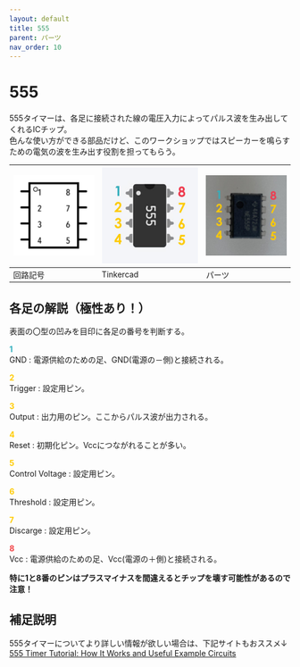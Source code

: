 ```yaml
---
layout: default
title: 555
parent: パーツ
nav_order: 10
---
```


# 555
555タイマーは、各足に接続された線の電圧入力によってパルス波を生み出してくれるICチップ。<br>
色んな使い方ができる部品だけど、このワークショップではスピーカーを鳴らすための電気の波を生み出す役割を担ってもらう。

|![回路記号](../images/component/555/chip555_icon.jpg)|![Tinkercad](../images/component/555/chip555_tinkercad.jpg)|![実物](../images/component/555/chip555_pinout.jpg)|
|:--|:--|:--|
|回路記号|Tinkercad|パーツ|

## 各足の解説（極性あり！）
表面の〇型の凹みを目印に各足の番号を判断する。

<span style="color:#36b1bf">**1**</span><br>
GND : 電源供給のための足、GND(電源の－側)と接続される。

<span style="color:#ffcb05">**2**</span><br>
Trigger : 設定用ピン。

<span style="color:#ffcb05">**3**</span><br>
Output : 出力用のピン。ここからパルス波が出力される。

<span style="color:#ffcb05">**4**</span><br>
Reset : 初期化ピン。Vccにつながれることが多い。

<span style="color:#ffcb05">**5**</span><br>
Control Voltage : 設定用ピン。

<span style="color:#ffcb05">**6**</span><br>
Threshold : 設定用ピン。

<span style="color:#ffcb05">**7**</span><br>
Discarge : 設定用ピン。

<span style="color:#f2484b">**8**</span><br>
Vcc : 電源供給のための足、Vcc(電源の＋側)と接続される。

**特に1と8番のピンはプラスマイナスを間違えるとチップを壊す可能性があるので注意！**



## 補足説明

555タイマーについてより詳しい情報が欲しい場合は、下記サイトもおススメ↓<br>
[555 Timer Tutorial: How It Works and Useful Example Circuits](https://www.build-electronic-circuits.com/555-timer/)